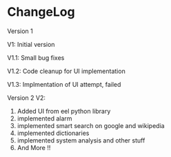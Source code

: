 # ChangeLog

Version 1

V1: Initial version 

V1.1: Small bug fixes

V1.2: Code cleanup for UI implementation 

V1.3: Implmentation of UI attempt, failed 

Version 2 
V2: 
1. Added UI from eel python library 
2. implemented alarm 
3. implemented smart search on google and wikipedia 
4. implemented dictionaries 
5. implemented system analysis and other stuff 
6. And More !!
